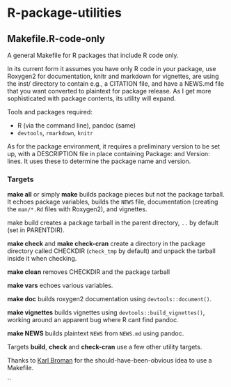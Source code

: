 R-package-utilities
===================

Makefile.R-code-only
--------------------

A general Makefile for R packages that include R code only.

In its current form it assumes you have only R code in your package, use
Roxygen2 for documentation, knitr and markdown for vignettes, are using
the inst/ directory to contain e.g., a CITATION file, and have a NEWS.md file
that you want converted to plaintext for package release.  As I get more
sophisticated with package contents, its utility will expand.

Tools and packages required:

* R (via the command line), pandoc (same)
* `devtools`, `rmarkdown`, `knitr`

As for the package environment, it requires a preliminary version to be set
up, with a DESCRIPTION file in place containing Package: and Version: lines.
It uses these to determine the package name and version.

### Targets

**make all** or simply **make** builds package pieces but not the package tarball.  It echoes package variables, builds the `NEWS` file, documentation (creating the `man/*.Rd` files with Roxygen2), and vignettes.

make build creates a package tarball in the parent directory, `..` by default (set in PARENTDIR).

**make check** and **make check-cran** create a directory in the package directory called CHECKDIR (`check_tmp` by default) and unpack the tarball inside it when checking.

**make clean** removes CHECKDIR and the package tarball

**make vars** echoes various variables.

**make doc** builds roxygen2 documentation using `devtools::document()`.

**make vignettes** builds vignettes using `devtools::build_vignettes()`, working around an apparent bug where R cant find pandoc.

**make NEWS** builds plaintext `NEWS` from `NEWS.md` using pandoc.

Targets **build**, **check** and **check-cran** use a few other utility targets.

Thanks to [Karl Broman](http://kbroman.org/pkg_primer/pages/docs.html)
for the should-have-been-obvious idea to use a Makefile.

``